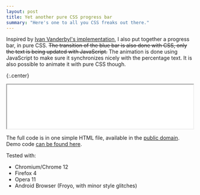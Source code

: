 ```yaml
---
layout: post
title: Yet another pure CSS progress bar
summary: "Here's one to all you CSS freaks out there."
---
```


Inspired by [Ivan Vanderbyl's implementation][1], I also put together a
progress bar, in pure CSS. <del>The transition of the blue bar is also done
with CSS, only the text is being updated with JavaScript.</del> The animation
is done using JavaScript to make sure it synchronizes nicely with the
percentage text. It is also possible to animate it with pure CSS though.

[1]: https://ivan.dev

{:.center}
<iframe src="/demos/pure-css-progress-bar.html" style="width:100%; height:120px;">&nbsp;</iframe>

The full code is in one simple HTML file, available in the [public domain][2].
Demo code [can be found here][3].

[2]: https://en.wikipedia.org/wiki/Public_domain
[3]: /demos/pure-css-progress-bar.html

Tested with:

* Chromium/Chrome 12
* Firefox 4
* Opera 11
* Android Browser (Froyo, with minor style glitches)
